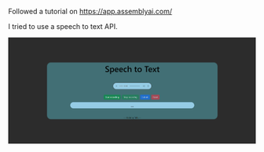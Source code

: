 Followed a tutorial on https://app.assemblyai.com/

I tried to use a speech to text API.

![Screenshot](public/preview.png)